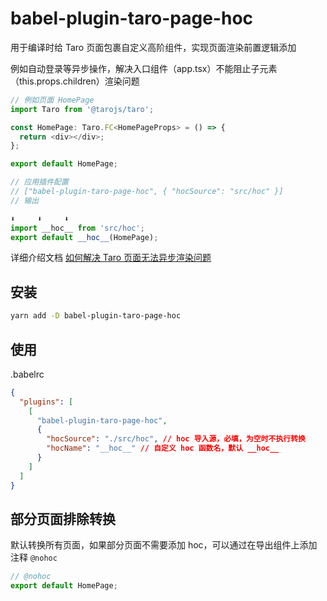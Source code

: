# babel-plugin-taro-page-hoc

用于编译时给 Taro 页面包裹自定义高阶组件，实现页面渲染前置逻辑添加

例如自动登录等异步操作，解决入口组件（app.tsx）不能阻止子元素（this.props.children）渲染问题

```ts
// 例如页面 HomePage
import Taro from '@tarojs/taro';

const HomePage: Taro.FC<HomePageProps> = () => {
  return <div></div>;
};

export default HomePage;

// 应用插件配置
// ["babel-plugin-taro-page-hoc", { "hocSource": "src/hoc" }]
// 输出

⬇️     ⬇️     ⬇️
import __hoc__ from 'src/hoc';
export default __hoc__(HomePage);
```

详细介绍文档 [如何解决 Taro 页面无法异步渲染问题](https://github.com/epeejs/daydayup/blob/main/docs/zjw/babel-plugin-taro-page-hoc.md)

## 安装

```sh
yarn add -D babel-plugin-taro-page-hoc
```

## 使用

.babelrc

```json
{
  "plugins": [
    [
      "babel-plugin-taro-page-hoc",
      {
        "hocSource": "./src/hoc", // hoc 导入源，必填，为空时不执行转换
        "hocName": "__hoc__" // 自定义 hoc 函数名，默认 __hoc__
      }
    ]
  ]
}
```

## 部分页面排除转换

默认转换所有页面，如果部分页面不需要添加 hoc，可以通过在导出组件上添加注释 `@nohoc`

```ts
// @nohoc
export default HomePage;
```
